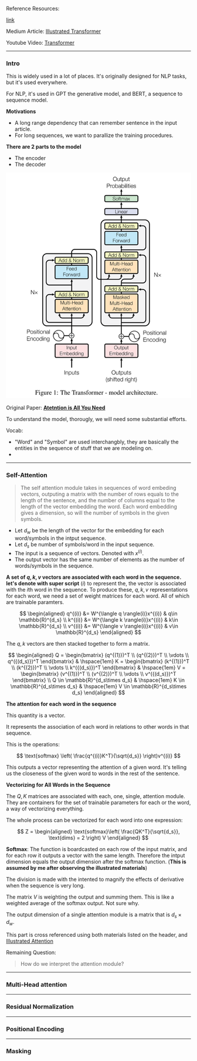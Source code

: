 Reference Resources: 

[link](https://towardsdatascience.com/transformers-explained-visually-part-3-multi-head-attention-deep-dive-1c1ff1024853)

Medium Article: 
[Illustrated Transformer](https://jalammar.github.io/illustrated-transformer/)

Youtube Video:
[Transformer](https://www.youtube.com/watch?v=XSSTuhyAmnI)

---
### **Intro**

This is widely used in a lot of places. It's originally designed for NLP tasks, but it's used everywhere. 

For NLP, it's used in GPT the generative model, and BERT, a sequence to sequence model. 


**Motivations** 

* A long range dependency that can remember sentence in the input article. 
* For long sequences, we want to parallize the training procedures. 


**There are 2 parts to the model**

* The encoder
* The decoder

![transformer architecture](../transformer%20architecture.png)

Original Paper: [**Atetntion is All You Need**](https://arxiv.org/abs/1706.03762)

To understand the model, thorougly, we will need some substantial efforts. 

Vocab: 
* "Word" and "Symbol" are used interchangbly, they are basically the entities in the sequence of stuff that we are modeling on. 
* 

---
### **Self-Attention**

> The self attention module takes in sequences of word embeding vectors, outputing a matrix with the number of rows equals to the length of the sentence, and the number of columns equal to the length of the vector embedding the word. 
> Each word embedding gives a dimension, so will the number of symbols in the given symbols. 

* Let $d_w$ be the length of the vector for the embedding for each word/symbols in the intput sequence. 
* Let $d_s$ be number of symbols/word in the input sequence. 
* The input is a sequence of vectors. Denoted with $x^{(i)}$. 
* The output vector has the same number of elements as the number of words/symbols in the sequence. 


**A set of $q,k,v$ vectors are associated with each word in the sequence. let's denote with super script** $(i)$ to represent the, the vector is associated with the $i$th word in the sequence. To produce these, $q, k, v$ representations for each word, we need a set of weight matrices for each word. All of which are trainable paramters. 
 
$$
\begin{aligned}
    q^{(i)} &= W^{\langle q \rangle(i)}x^{(i)}  & q\in \mathbb{R}^{d_s}  
    \\
    k^{(i)} &= W^{\langle k \rangle(i)}x^{(i)}  & k\in \mathbb{R}^{d_s}  
    \\
    v^{(i)} &= W^{\langle v \rangle(i)}x^{(i)}  & v\in \mathbb{R}^{d_s}  
\end{aligned}
$$

The $q, k$ vectors are then stacked together to form a matrix. 

$$
\begin{aligned}
    Q = \begin{bmatrix}
        (q^{(1)})^T \\ (q^{(2)})^T \\ \vdots \\ q^({(d_s)})^T
    \end{bmatrix}
    & \hspace{1em}
    K = \begin{bmatrix}
        (k^{(1)})^T \\ (k^{(2)})^T \\ \vdots \\ k^({(d_s)})^T
    \end{bmatrix}
    & \hspace{1em}
    V = \begin{bmatrix}
        (v^{(1)})^T \\ (v^{(2)})^T \\ \vdots \\ v^({(d_s)})^T
    \end{bmatrix}
    \\
    Q \in \mathbb{R}^{d_s\times d_s}
    & \hspace{1em}
    K \in \mathbb{R}^{d_s\times d_s}
    & \hspace{1em}
    V \in \mathbb{R}^{d_s\times d_s}
\end{aligned}
$$

**The attention for each word in the sequence**

This quantity is a vector. 

It represents the association of each word in relations to other words in that sequence. 

This is the operations: 

$$
\text{softmax} \left(
    \frac{q^{(i)}K^T}{\sqrt{d_s}}
\right)v^{(i)}
$$

This outputs a vector representing the attention of a given word. It's telling us the closeness of the given word to words in the rest of the sentence. 


**Vectorizing for All Words in the Sequence**

The $Q, K$ matrices are associated with each, one, single, attention module. They are containers for the set of trainable parameters for each or the word, a way of vectorizing everything. 

The whole process can be vectorized for each word into one expression: 

$$
Z = 
\begin{aligned}
    \text{softmax}\left(
        \frac{QK^T}{\sqrt{d_s}}, \text{dims} = 2
    \right) V
\end{aligned}
$$

**Softmax**: The function is boardcasted on each row of the input matrix, and for each row it outputs a vector with the same length. Therefore the intput dimension equals the output dimension after the softmax function. (**This is assumed by me after observing the illustrated materials**)

The division is made with the intented to magnify the effects of derivative when the sequence is very long. 

The matrix $V$ is weighting the output and summing them. This is like a weighted average of the softmax output. Not sure why. 

The output dimension of a single attention module is a matrix that is $d_s\times d_w$.


This part is cross referenced using both materials listed on the header, and [Illustrated Attention](https://towardsdatascience.com/illustrated-self-attention-2d627e33b20a)

Remaining Question: 

> How do we interpret the attention module? 


---
### **Multi-Head attention**




---
### **Residual Normalization**



---
### **Positional Encoding**


---
### **Masking**

